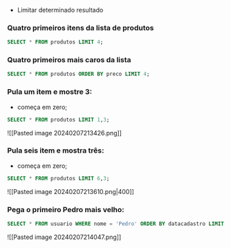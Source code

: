 - Limitar determinado resultado
### Quatro primeiros itens da lista de produtos
```sql
SELECT * FROM produtos LIMIT 4;
```

### Quatro primeiros mais caros da lista
```sql
SELECT * FROM produtos ORDER BY preco LIMIT 4;
```
### Pula um item e mostre 3:
- começa em zero;

```sql
SELECT * FROM produtos LIMIT 1,3;
```

![[Pasted image 20240207213426.png]]

### Pula seis item e mostra três:
- começa em zero;
```sql
SELECT * FROM produtos LIMIT 6,3;
```
![[Pasted image 20240207213610.png|400]]

### Pega o primeiro Pedro mais velho:

```sql
SELECT * FROM usuario WHERE nome = 'Pedro' ORDER BY datacadastro LIMIT 6,3;
```
![[Pasted image 20240207214047.png]]
